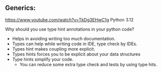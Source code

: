 ## Generics: 
https://www.youtube.com/watch?v=TkDg3EHwC1g
Python 3.12





Why should you use type hint annotations in your python code?
- Helps in avoiding writing too much documentation.
- Types can help while writing code in IDE, type check by IDEs.
- Types hint makes coupling more explicit.
- Types hints forces you to be explicit about your data structures
- Type hints simplify your code.
  - You can reduce some extra type check and tests by using type hits. 

